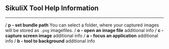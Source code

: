 SikuliX Tool Help Information
---

---
/
**p - set bundle path**
You can select a folder, where your captured images will be stored as `.png` imagefiles.
/
**o - open an image file**
additional info
/
**c - capture screen image**
additional info
/
**a - focus an application**
additional info
/
**b - tool to background**
additional info
